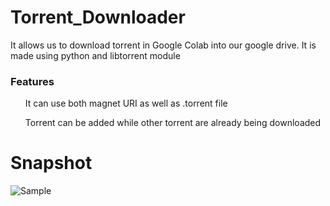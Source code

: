 # Torrent_Downloader
It allows us to download torrent in Google Colab into our google drive.
It is made using python and libtorrent module

### Features
<ul> It can use both magnet URI as well as .torrent file </ul>
<ul> Torrent can be added while other torrent are already being downloaded</ul>

# Snapshot

![Sample](https://github.com/nishan7/Torrent_Downloader/blob/master/torrent_demo.png)
